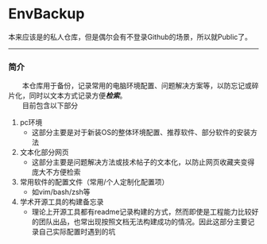 # EnvBackup

本来应该是的私人仓库，但是偶尔会有不登录Github的场景，所以就Public了。

-------

### 简介
&ensp;&ensp;&ensp;&ensp;本仓库用于备份，记录常用的电脑环境配置、问题解决方案等，以防忘记或碎片化，同时以文本方式记录方便***检索***。
</br>
&ensp;&ensp;&ensp;&ensp;目前包含以下部分
1. pc环境
    + 这部分主要是对于新装OS的整体环境配置、推荐软件、部分软件的安装方法
2. 文本化部分网页
    + 这部分主要是问题解决方法或技术帖子的文本化，以防止网页收藏夹变得庞大不方便检索
3. 常用软件的配置文件（常用/个人定制化配置项）
    + 如vim/bash/zsh等
4. 学术开源工具的构建备忘录
    + 理论上开源工具都有readme记录构建的方式，然而即使是工程能力比较好的团队出品，也常出现按照文档无法构建成功的情况。因此这部分主要记录自己实际配置时遇到的坑